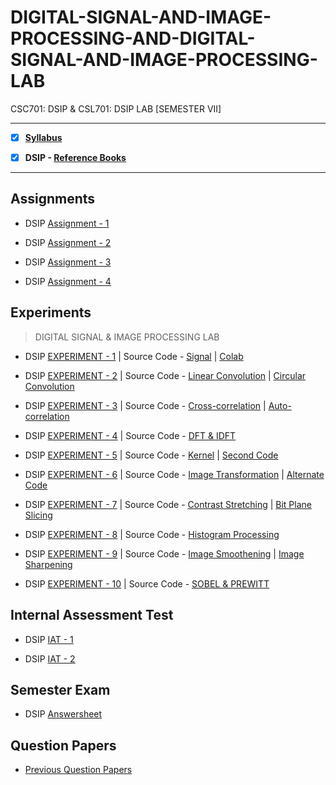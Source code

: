 # DIGITAL-SIGNAL-AND-IMAGE-PROCESSING-AND-DIGITAL-SIGNAL-AND-IMAGE-PROCESSING-LAB
 CSC701: DSIP & CSL701: DSIP LAB [SEMESTER VII]

---
 
 - [X] **[Syllabus](https://github.com/Amey-Thakur/DIGITAL-SIGNAL-AND-IMAGE-PROCESSING-AND-DIGITAL-SIGNAL-AND-IMAGE-PROCESSING-LAB/blob/main/Syllabus/TE%20BE%20Comp%20Engg%20CBCGS%20Syllabus.pdf)**
 
 - [X] **DSIP - [Reference Books](https://github.com/Amey-Thakur/DIGITAL-SIGNAL-AND-IMAGE-PROCESSING-AND-DIGITAL-SIGNAL-AND-IMAGE-PROCESSING-LAB/tree/main/Reference%20Books)**

---

## Assignments
 
 - DSIP [Assignment - 1](https://github.com/Amey-Thakur/DIGITAL-SIGNAL-AND-IMAGE-PROCESSING-AND-DIGITAL-SIGNAL-AND-IMAGE-PROCESSING-LAB/blob/main/Assignments/AMEY_B-50_DSIP_ASSIGNMENT-1.pdf)
 
 - DSIP [Assignment - 2](https://github.com/Amey-Thakur/DIGITAL-SIGNAL-AND-IMAGE-PROCESSING-AND-DIGITAL-SIGNAL-AND-IMAGE-PROCESSING-LAB/blob/main/Assignments/AMEY_B-50_DSIP_ASSIGNMENT-2.pdf)
 
 - DSIP [Assignment - 3](https://github.com/Amey-Thakur/DIGITAL-SIGNAL-AND-IMAGE-PROCESSING-AND-DIGITAL-SIGNAL-AND-IMAGE-PROCESSING-LAB/blob/main/Assignments/AMEY_B-50_DSIP_ASSIGNMENT-3.pdf)
 
 - DSIP [Assignment - 4](https://github.com/Amey-Thakur/DIGITAL-SIGNAL-AND-IMAGE-PROCESSING-AND-DIGITAL-SIGNAL-AND-IMAGE-PROCESSING-LAB/blob/main/Assignments/AMEY_B-50_DSIP_ASSIGNMENT-4.pdf)


## Experiments
 
 >DIGITAL SIGNAL & IMAGE PROCESSING LAB

 - DSIP [EXPERIMENT - 1](https://github.com/Amey-Thakur/DIGITAL-SIGNAL-AND-IMAGE-PROCESSING-AND-DIGITAL-SIGNAL-AND-IMAGE-PROCESSING-LAB/blob/main/Experiments/DSIP%20Experiment%20-%201/AMEY_B-50_DSIP_EXPERIMENT-1.pdf) | Source Code - [Signal](https://github.com/Amey-Thakur/DIGITAL-SIGNAL-AND-IMAGE-PROCESSING-AND-DIGITAL-SIGNAL-AND-IMAGE-PROCESSING-LAB/blob/main/Experiments/DSIP%20Experiment%20-%201/AMEY_B_50_DSIP_SIGNAL_EXPERIMENT_1.m) | [Colab](https://github.com/Amey-Thakur/DIGITAL-SIGNAL-AND-IMAGE-PROCESSING-AND-DIGITAL-SIGNAL-AND-IMAGE-PROCESSING-LAB/blob/main/Experiments/DSIP%20Experiment%20-%201/AMEY_B_50_DSIP_EXPERIMENT_1.ipynb)
 
 - DSIP [EXPERIMENT - 2](https://github.com/Amey-Thakur/DIGITAL-SIGNAL-AND-IMAGE-PROCESSING-AND-DIGITAL-SIGNAL-AND-IMAGE-PROCESSING-LAB/blob/main/Experiments/DSIP%20Experiment%20-%202/AMEY_B-50_DSIP_EXPERIMENT-2.pdf) | Source Code - [Linear Convolution](https://github.com/Amey-Thakur/DIGITAL-SIGNAL-AND-IMAGE-PROCESSING-AND-DIGITAL-SIGNAL-AND-IMAGE-PROCESSING-LAB/blob/main/Experiments/DSIP%20Experiment%20-%202/AMEY_B_50_DSIP_LINEAR_EXPERIMENT_2.m) | [Circular Convolution](https://github.com/Amey-Thakur/DIGITAL-SIGNAL-AND-IMAGE-PROCESSING-AND-DIGITAL-SIGNAL-AND-IMAGE-PROCESSING-LAB/blob/main/Experiments/DSIP%20Experiment%20-%202/AMEY_B_50_DSIP_CIRCULAR_EXPERIMENT_2.m)
 
 - DSIP [EXPERIMENT - 3](https://github.com/Amey-Thakur/DIGITAL-SIGNAL-AND-IMAGE-PROCESSING-AND-DIGITAL-SIGNAL-AND-IMAGE-PROCESSING-LAB/blob/main/Experiments/DSIP%20Experiment%20-%203/AMEY_B-50_DSIP_EXPERIMENT-3.pdf) | Source Code - [Cross-correlation](https://github.com/Amey-Thakur/DIGITAL-SIGNAL-AND-IMAGE-PROCESSING-AND-DIGITAL-SIGNAL-AND-IMAGE-PROCESSING-LAB/blob/main/Experiments/DSIP%20Experiment%20-%203/AMEY_B_50_DSIP_CROSS_EXPERIMENT_3.m) | [Auto-correlation](https://github.com/Amey-Thakur/DIGITAL-SIGNAL-AND-IMAGE-PROCESSING-AND-DIGITAL-SIGNAL-AND-IMAGE-PROCESSING-LAB/blob/main/Experiments/DSIP%20Experiment%20-%203/AMEY_B_50_DSIP_AUTO_EXPERIMENT_3.m)
 
 - DSIP [EXPERIMENT - 4](https://github.com/Amey-Thakur/DIGITAL-SIGNAL-AND-IMAGE-PROCESSING-AND-DIGITAL-SIGNAL-AND-IMAGE-PROCESSING-LAB/blob/main/Experiments/DSIP%20Experiment%20-%204/AMEY_B-50_DSIP_EXPERIMENT-4.pdf) | Source Code - [DFT & IDFT](https://github.com/Amey-Thakur/DIGITAL-SIGNAL-AND-IMAGE-PROCESSING-AND-DIGITAL-SIGNAL-AND-IMAGE-PROCESSING-LAB/blob/main/Experiments/DSIP%20Experiment%20-%204/AMEY_B_50_DSIP_DFT_IDFT_EXPERIMENT_4.m)
 
 - DSIP [EXPERIMENT - 5](https://github.com/Amey-Thakur/DIGITAL-SIGNAL-AND-IMAGE-PROCESSING-AND-DIGITAL-SIGNAL-AND-IMAGE-PROCESSING-LAB/blob/main/Experiments/DSIP%20Experiment%20-%205/AMEY_B-50_DSIP_EXPERIMENT-5.pdf) | Source Code - [Kernel](https://github.com/Amey-Thakur/DIGITAL-SIGNAL-AND-IMAGE-PROCESSING-AND-DIGITAL-SIGNAL-AND-IMAGE-PROCESSING-LAB/blob/main/Experiments/DSIP%20Experiment%20-%205/AMEY_B_50_DSIP_KERNEL_EXPERIMENT_5.m) | [Second Code](https://github.com/Amey-Thakur/DIGITAL-SIGNAL-AND-IMAGE-PROCESSING-AND-DIGITAL-SIGNAL-AND-IMAGE-PROCESSING-LAB/blob/main/Experiments/DSIP%20Experiment%20-%205/AMEY_B_50_DSIP_EXPERIMENT_5.m)
 
 - DSIP [EXPERIMENT - 6](https://github.com/Amey-Thakur/DIGITAL-SIGNAL-AND-IMAGE-PROCESSING-AND-DIGITAL-SIGNAL-AND-IMAGE-PROCESSING-LAB/blob/main/Experiments/DSIP%20Experiment%20-%206/AMEY_B-50_DSIP_EXPERIMENT-6.pdf) | Source Code - [Image Transformation](https://github.com/Amey-Thakur/DIGITAL-SIGNAL-AND-IMAGE-PROCESSING-AND-DIGITAL-SIGNAL-AND-IMAGE-PROCESSING-LAB/blob/main/Experiments/DSIP%20Experiment%20-%206/AMEY_B_50_DSIP_IMAGE_EXPERIMENT_6.m) | [Alternate Code](https://github.com/Amey-Thakur/DIGITAL-SIGNAL-AND-IMAGE-PROCESSING-AND-DIGITAL-SIGNAL-AND-IMAGE-PROCESSING-LAB/blob/main/Experiments/DSIP%20Experiment%20-%206/AMEY_B_50_DSIP_EXPERIMENT_6.m)
 
 - DSIP [EXPERIMENT - 7](https://github.com/Amey-Thakur/DIGITAL-SIGNAL-AND-IMAGE-PROCESSING-AND-DIGITAL-SIGNAL-AND-IMAGE-PROCESSING-LAB/blob/main/Experiments/DSIP%20Experiment%20-%207/AMEY_B-50_DSIP_EXPERIMENT-7.pdf) | Source Code - [Contrast Stretching](https://github.com/Amey-Thakur/DIGITAL-SIGNAL-AND-IMAGE-PROCESSING-AND-DIGITAL-SIGNAL-AND-IMAGE-PROCESSING-LAB/blob/main/Experiments/DSIP%20Experiment%20-%207/AMEY_B_50_DSIP_CONTRAST_STRETCHING_EXPERIMENT_7.m) | [Bit Plane Slicing](https://github.com/Amey-Thakur/DIGITAL-SIGNAL-AND-IMAGE-PROCESSING-AND-DIGITAL-SIGNAL-AND-IMAGE-PROCESSING-LAB/blob/main/Experiments/DSIP%20Experiment%20-%207/AMEY_B_50_DSIP_BIT_PLANE_SLICING_EXPERIMENT_7.m)
 
 - DSIP [EXPERIMENT - 8](https://github.com/Amey-Thakur/DIGITAL-SIGNAL-AND-IMAGE-PROCESSING-AND-DIGITAL-SIGNAL-AND-IMAGE-PROCESSING-LAB/blob/main/Experiments/DSIP%20Experiment%20-%208/AMEY_B-50_DSIP_EXPERIMENT-8.pdf) | Source Code - [Histogram Processing](https://github.com/Amey-Thakur/DIGITAL-SIGNAL-AND-IMAGE-PROCESSING-AND-DIGITAL-SIGNAL-AND-IMAGE-PROCESSING-LAB/blob/main/Experiments/DSIP%20Experiment%20-%208/AMEY_B_50_DSIP_HISTOGRAM_EXPERIMENT_8.m)
 
 - DSIP [EXPERIMENT - 9](https://github.com/Amey-Thakur/DIGITAL-SIGNAL-AND-IMAGE-PROCESSING-AND-DIGITAL-SIGNAL-AND-IMAGE-PROCESSING-LAB/blob/main/Experiments/DSIP%20Experiment%20-%209/AMEY_B-50_DSIP_EXPERIMENT-9.pdf) | Source Code - [Image Smoothening](https://github.com/Amey-Thakur/DIGITAL-SIGNAL-AND-IMAGE-PROCESSING-AND-DIGITAL-SIGNAL-AND-IMAGE-PROCESSING-LAB/blob/main/Experiments/DSIP%20Experiment%20-%209/AMEY_B_50_DSIP_IMAGE_SMOOTHENING_EXPERIMENT_9.m) | [Image Sharpening](https://github.com/Amey-Thakur/DIGITAL-SIGNAL-AND-IMAGE-PROCESSING-AND-DIGITAL-SIGNAL-AND-IMAGE-PROCESSING-LAB/blob/main/Experiments/DSIP%20Experiment%20-%209/AMEY_B_50_DSIP_IMAGE_SHARPENING_EXPERIMENT_9.m)
 
 - DSIP [EXPERIMENT - 10](https://github.com/Amey-Thakur/DIGITAL-SIGNAL-AND-IMAGE-PROCESSING-AND-DIGITAL-SIGNAL-AND-IMAGE-PROCESSING-LAB/blob/main/Experiments/DSIP%20Experiment%20-%2010/AMEY_B-50_DSIP_EXPERIMENT-10.pdf) | Source Code - [SOBEL & PREWITT](https://github.com/Amey-Thakur/DIGITAL-SIGNAL-AND-IMAGE-PROCESSING-AND-DIGITAL-SIGNAL-AND-IMAGE-PROCESSING-LAB/blob/main/Experiments/DSIP%20Experiment%20-%2010/AMEY_B_50_DSIP_SOBEL_PREWITT_EXPERIMENT_10.m)


## Internal Assessment Test
 
 - DSIP [IAT - 1](https://github.com/Amey-Thakur/DIGITAL-SIGNAL-AND-IMAGE-PROCESSING-AND-DIGITAL-SIGNAL-AND-IMAGE-PROCESSING-LAB/blob/main/Internal%20Assessment%20Test/AMEY_B-50_DSIP_IAT-1.pdf)
 
 - DSIP [IAT - 2](https://github.com/Amey-Thakur/DIGITAL-SIGNAL-AND-IMAGE-PROCESSING-AND-DIGITAL-SIGNAL-AND-IMAGE-PROCESSING-LAB/blob/main/Internal%20Assessment%20Test/AMEY_B-50_DSIP_IAT-2.pdf)


## Semester Exam
 
 - DSIP [Answersheet](https://github.com/Amey-Thakur/DIGITAL-SIGNAL-AND-IMAGE-PROCESSING-AND-DIGITAL-SIGNAL-AND-IMAGE-PROCESSING-LAB/blob/main/Semester%20Exam/AMEY_B-50_7278000_DSIP.pdf)


## Question Papers
 
 - [Previous Question Papers](https://github.com/Amey-Thakur/DIGITAL-SIGNAL-AND-IMAGE-PROCESSING-AND-DIGITAL-SIGNAL-AND-IMAGE-PROCESSING-LAB/tree/main/Question%20Papers)
